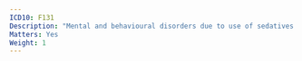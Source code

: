 ```yaml
---
ICD10: F131
Description: "Mental and behavioural disorders due to use of sedatives or hypnotics: Harmful use"
Matters: Yes
Weight: 1
---
```


